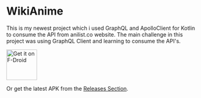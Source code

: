 # WikiAnime
This is my newest project which i used GraphQL and ApolloClient for Kotlin to consume the API from anilist.co website.
The main challenge in this project was using GraphQL Client and learning to consume the API's. 

[<img src="https://fdroid.gitlab.io/artwork/badge/get-it-on.png"
     alt="Get it on F-Droid"
     height="80">](https://f-droid.org/packages/com.nima.wikianime/)
     
     
Or get the latest APK from the [Releases Section](https://github.com/NimaKhajehpour/wikianime/releases/latest).
